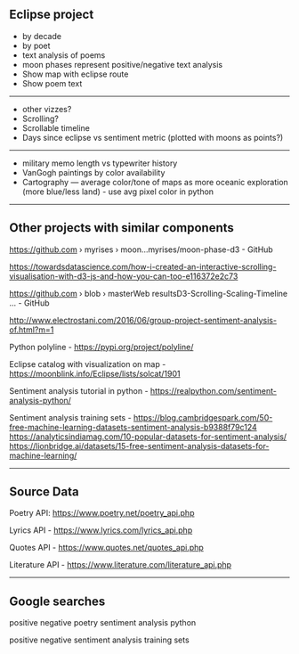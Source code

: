 ## Eclipse project
* by decade
*	by poet
*	text analysis of poems
*	moon phases represent positive/negative text analysis
*	Show map with eclipse route
*	Show poem text

---

* other vizzes?
* Scrolling?
* Scrollable timeline
* Days since eclipse vs sentiment metric (plotted with moons as points?)

---

* military memo length vs typewriter history
* VanGogh paintings by color availability
* Cartography — average color/tone of maps as more oceanic exploration (more blue/less land) - use avg pixel color in python

---

## Other projects with similar components
https://github.com › myrises › moon...myrises/moon-phase-d3 - GitHub

https://towardsdatascience.com/how-i-created-an-interactive-scrolling-visualisation-with-d3-js-and-how-you-can-too-e116372e2c73

https://github.com › blob › masterWeb resultsD3-Scrolling-Scaling-Timeline ... - GitHub

http://www.electrostani.com/2016/06/group-project-sentiment-analysis-of.html?m=1

Python polyline - https://pypi.org/project/polyline/ 

Eclipse catalog with visualization on map - https://moonblink.info/Eclipse/lists/solcat/1901 

Sentiment analysis tutorial in python - https://realpython.com/sentiment-analysis-python/ 

Sentiment analysis training sets - 
https://blog.cambridgespark.com/50-free-machine-learning-datasets-sentiment-analysis-b9388f79c124
https://analyticsindiamag.com/10-popular-datasets-for-sentiment-analysis/ 
https://lionbridge.ai/datasets/15-free-sentiment-analysis-datasets-for-machine-learning/ 

---

## Source Data

Poetry API: https://www.poetry.net/poetry_api.php

Lyrics API - https://www.lyrics.com/lyrics_api.php

Quotes API - https://www.quotes.net/quotes_api.php

Literature API - https://www.literature.com/literature_api.php

---
## Google searches
positive negative poetry sentiment analysis python

positive negative sentiment analysis training sets






